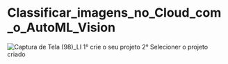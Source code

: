 # Classificar_imagens_no_Cloud_com_o_AutoML_Vision
![Captura de Tela (98)_LI](https://user-images.githubusercontent.com/49367122/77254088-ac6f4680-6c3d-11ea-82b0-e4c3b570392d.jpg)
1° crie o seu projeto 
2° Selecioner o projeto criado
